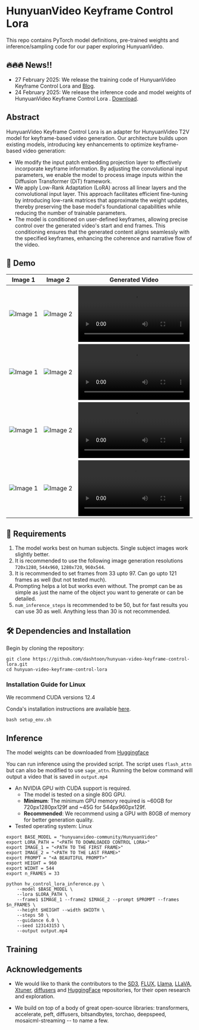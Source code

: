 # **HunyuanVideo Keyframe Control Lora**

This repo contains PyTorch model definitions, pre-trained weights and inference/sampling code for our paper exploring HunyuanVideo.

## 🔥🔥🔥 News!!

- 27 February 2025: We release the training code of HunyuanVideo Keyframe Control Lora and [Blog]().
- 24 February 2025: We release the inference code and model weights of HunyuanVideo Keyframe Control Lora . [Download](https://huggingface.co/dashtoon/hunyuan-video-keyframe-control-lora/tree/main).

## Abstract

HunyuanVideo Keyframe Control Lora is an adapter for HunyuanVideo T2V model for keyframe-based video generation. ​Our architecture builds upon existing models, introducing key enhancements to optimize keyframe-based video generation:​

- We modify the input patch embedding projection layer to effectively incorporate keyframe information. By adjusting the convolutional input parameters, we enable the model to process image inputs within the Diffusion Transformer (DiT) framework.​
- We apply Low-Rank Adaptation (LoRA) across all linear layers and the convolutional input layer. This approach facilitates efficient fine-tuning by introducing low-rank matrices that approximate the weight updates, thereby preserving the base model's foundational capabilities while reducing the number of trainable parameters.
- The model is conditioned on user-defined keyframes, allowing precise control over the generated video's start and end frames. This conditioning ensures that the generated content aligns seamlessly with the specified keyframes, enhancing the coherence and narrative flow of the video.​

## 🎥 Demo

| Image 1                                                                                           | Image 2                                                                                           | Generated Video                                                                                                               |
| ------------------------------------------------------------------------------------------------- | ------------------------------------------------------------------------------------------------- | ----------------------------------------------------------------------------------------------------------------------------- |
| ![Image 1](https://content.dashtoon.ai/stability-images/41aeca63-064a-4003-8c8b-bfe2cc80d275.png) | ![Image 2](https://content.dashtoon.ai/stability-images/28956177-3455-4b56-bb6c-73eacef323ca.png) | <video controls autoplay src="https://content.dashtoon.ai/stability-images/14b7dd1a-1f46-4c4c-b4ec-9d0f948712af.mp4"></video> |
| ![Image 1](https://content.dashtoon.ai/stability-images/ddabbf2f-4218-497b-8239-b7b882d93000.png) | ![Image 2](https://content.dashtoon.ai/stability-images/b603acba-40a4-44ba-aa26-ed79403df580.png) | <video controls autoplay src="https://content.dashtoon.ai/stability-images/b00ba193-b3b7-41a1-9bc1-9fdaceba6efa.mp4"></video> |
| ![Image 1](https://content.dashtoon.ai/stability-images/5298cf0c-0955-4568-935a-2fb66045f21d.png) | ![Image 2](https://content.dashtoon.ai/stability-images/722a4ea7-7092-4323-8e83-3f627e8fd7f8.png) | <video controls autoplay src="https://content.dashtoon.ai/stability-images/0cb84780-4fdf-4ecc-ab48-12e7e1055a39.mp4"></video> |
| ![Image 1](https://content.dashtoon.ai/stability-images/69d9a49f-95c0-4e85-bd49-14a039373c8b.png) | ![Image 2](https://content.dashtoon.ai/stability-images/0cef7fa9-e15a-48ec-9bd3-c61921181802.png) | <video controls autoplay src="https://content.dashtoon.ai/stability-images/ce12156f-0ac2-4d16-b489-37e85c61b5b2.mp4"></video> |

## 📜 Requirements

1. The model works best on human subjects. Single subject images work slightly better.
2. It is recommended to use the following image generation resolutions `720x1280`, `544x960`, `1280x720`, `960x544`.
3. It is recommended to set frames from 33 upto 97. Can go upto 121 frames as well (but not tested much).
4. Prompting helps a lot but works even without. The prompt can be as simple as just the name of the object you want to generate or can be detailed.
5. `num_inference_steps` is recommended to be 50, but for fast results you can use 30 as well. Anything less than 30 is not recommended.

## 🛠️ Dependencies and Installation

Begin by cloning the repository:

```shell
git clone https://github.com/dashtoon/hunyuan-video-keyframe-control-lora.git
cd hunyuan-video-keyframe-control-lora
```

### Installation Guide for Linux

We recommend CUDA versions 12.4

Conda's installation instructions are available [here](https://docs.anaconda.com/free/miniconda/index.html).

```shell
bash setup_env.sh
```

## Inference

The model weights can be downloaded from [Huggingface](https://huggingface.co/dashtoon/hunyuan-video-keyframe-control-lora)

You can run inference using the provided script. The script uses `flash_attn` but can also be modified to use `sage_attn`. Running the below command will output a video that is saved in `output.mp4`

- An NVIDIA GPU with CUDA support is required.
  - The model is tested on a single 80G GPU.
  - **Minimum**: The minimum GPU memory required is ~60GB for 720px1280px129f and ~45G for 544px960px129f.
  - **Recommended**: We recommend using a GPU with 80GB of memory for better generation quality.
- Tested operating system: Linux

```shell
export BASE_MODEL = "hunyuanvideo-community/HunyuanVideo"
export LORA_PATH = "<PATH TO DOWNLOADED CONTROL LORA>"
export IMAGE_1 = "<PATH TO THE FIRST FRAME>"
export IMAGE_2 = "<PATH TO THE LAST FRAME>"
export PROMPT = "<A BEAUTIFUL PROMPT>"
export HEIGHT = 960
export WIDHT = 544
export n_FRAMES = 33

python hv_control_lora_inference.py \
    --model $BASE_MODEL \
    --lora $LORA_PATH \
    --frame1 $IMAGE_1 --frame2 $IMAGE_2 --prompt $PROMPT --frames $n_FRAMES \
    --height $HEIGHT --width $WIDTH \
    --steps 50 \
    --guidance 6.0 \
    --seed 123143153 \
    --output output.mp4
```

## Training

## Acknowledgements

- We would like to thank the contributors to the [SD3](https://huggingface.co/stabilityai/stable-diffusion-3-medium), [FLUX](https://github.com/black-forest-labs/flux), [Llama](https://github.com/meta-llama/llama), [LLaVA](https://github.com/haotian-liu/LLaVA), [Xtuner](https://github.com/InternLM/xtuner), [diffusers](https://github.com/huggingface/diffusers) and [HuggingFace](https://huggingface.co) repositories, for their open research and exploration.

- We build on top of a body of great open-source libraries: transformers, accelerate, peft, diffusers, bitsandbytes, torchao, deepspeed, mosaicml-streaming -- to name a few.
